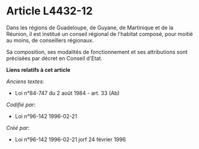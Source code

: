 # Article L4432-12

Dans les régions de Guadeloupe, de Guyane, de Martinique et de la Réunion, il est institué un conseil régional de l'habitat
composé, pour moitié au moins, de conseillers régionaux.

Sa composition, ses modalités de fonctionnement et ses attributions sont précisées par décret en Conseil d'Etat.

**Liens relatifs à cet article**

_Anciens textes_:

  - Loi n°84-747 du 2 août 1984 - art. 33 (Ab)

_Codifié par_:

  - Loi n°96-142 1996-02-21

_Créé par_:

  - Loi n°96-142 1996-02-21 jorf 24 février 1996

